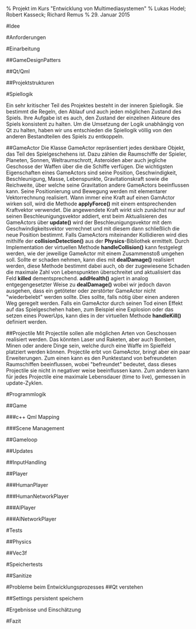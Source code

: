 % Projekt im Kurs "Entwicklung von Multimediasystemen"
% Lukas Hodel; Robert Kasseck; Richard Remus
% 29. Januar 2015

#Idee

#Anforderungen

#Einarbeitung

##GameDesignPatters

##Qt/Qml 

##Projektstrukturen

#Spiellogik

Ein sehr kritischer Teil des Projektes besteht in der inneren Spiellogik. Sie bestimmt die Regeln, den Ablauf und auch jeden möglichen Zustand des Spiels. Ihre Aufgabe ist es auch, den Zustand der einzelnen Akteure des Spiels konsistent zu halten. Um die Umsetzung der Logik unabhängig von Qt zu halten, haben wir uns entschieden die Spiellogik völlig von den anderen Bestandteilen des Spiels zu entkoppeln. 

##GameActor
Die Klasse GameActor repräsentiert jedes denkbare Objekt, das Teil des Spielgeschehens ist. Dazu zählen die Raumschiffe der Spieler, Planeten, Sonnen, Weltraumschrott, Asteroiden aber auch jegliche Geschosse der Waffen über die die Schiffe verfügen. Die wichtigsten Eigenschaften eines GameActors sind seine Position, Geschwindigkeit, Beschleunigung, Masse, Lebenspunkte, Gravitationskraft sowie die Reichweite, über welche seine Gravitation andere GameActors beeinflussen kann. Seine Positionierung und Bewegung werden mit elementarer Vektorrechnung realisiert. Wann immer eine Kraft auf einen GamActor wirken soll, wird die Methode __applyForce()__ mit einem  entsprechenden Kraftvektor verwendet. Die angewendete Kraft wirkt sich zunächst nur auf seinen Beschleunigungsvektor addiert, erst beim Aktualisieren des GameActors über __update()__ wird der Beschleunigungsvektor mit dem Geschwindigkeitsvektor verrechnet und mit diesem dann schließlich die neue Position bestimmt.
Falls GameActors miteinander Kollidieren wird dies mithilfe der __collisionDetection()__ aus der __Physics__-Bibliothek ermittelt. Durch Implementation der virtuellen Methode __handleCollision()__ kann festgelegt werden, wie der jeweilige GameActor mit einem Zusammenstoß umgehen soll. Sollte er schaden nehmen, kann dies mit __dealDamage()__ realisiert werden, diese Methode bestimmt dabei auch, ob der zugewiesene Schaden die maximale Zahl von Lebenspunkten überschreitet und aktualisiert das Feld __killed__ dementsprechend. __addHealth()__ agiert in analog entgegengesetzter Weise zu __dealDamage()__ wobei wir jedoch davon ausgehen, dass ein getöteter oder zerstörter GameActor nicht "wiederbelebt" werden sollte. Dies sollte, falls nötig über einen anderen Weg geregelt werden. Falls ein GameActor durch seinen Tod einen Effekt auf das Spielgeschehen haben, zum Beispiel eine Explosion oder das setzen eines PowerUps, kann dies in der virtuellen Methode __handleKill()__ definiert werden. 

##Projectile
Mit Projectile sollen alle möglichen Arten von Geschossen realisiert werden. Das könnten Laser und Raketen, aber auch Bomben, Minen oder andere Dinge sein, welche durch eine Waffe im Spielfeld platziert werden können. Projectile erbt von GameActor, bringt aber ein paar Erweiterungen. Zum einen kann es den Punktestand von befreundeten Raumschiffen beeinflussen, wobei "befreundet" bedeutet, dass dieses Projectile sie nicht in negativer weise beeinflussen kann. Zum anderen kann für jedes Projectile eine maximale Lebensdauer (time to live), gemessen in update-Zyklen. 

#Programmlogik 	

##Game

###c++ Qml Mapping

###Scene Management

##Gameloop

##Updates

##InputHandling	

##Player

###HumanPlayer

###HumanNetworkPlayer

###AIPlayer

###AINetworkPlayer

#Tests

##Physics

##Vec3f

#Speichertests

##Sanitize

#Probleme beim Entwicklungsprozesses
##Qt verstehen

##Settings persistent speichern

#Ergebnisse und Einschätzung

#Fazit
